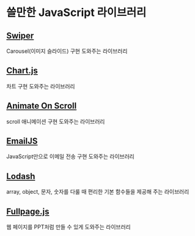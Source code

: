 # 쓸만한 JavaScript 라이브러리

## [Swiper](https://swiperjs.com/)

Carousel(이미지 슬라이드) 구현 도와주는 라이브러리

## [Chart.js](https://www.chartjs.org/)

차트 구현 도와주는 라이브러리

## [Animate On Scroll](https://michalsnik.github.io/aos/)

scroll 애니메이션 구현 도와주는 라이브러리

## [EmailJS](https://www.emailjs.com/)

JavaScript만으로 이메일 전송 구현 도와주는 라이브러리

## [Lodash](https://lodash.com/)

array, object, 문자, 숫자를 다룰 때 편리한 기본 함수들을 제공해 주는 라이브러리

## [Fullpage.js](https://alvarotrigo.com/fullPage/ko/)

웹 페이지를 PPT처럼 만들 수 있게 도와주는 라이브러리
